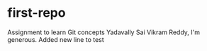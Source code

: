 # first-repo
Assignment to learn Git concepts
Yadavally Sai Vikram Reddy, I'm generous.
Added new line to test